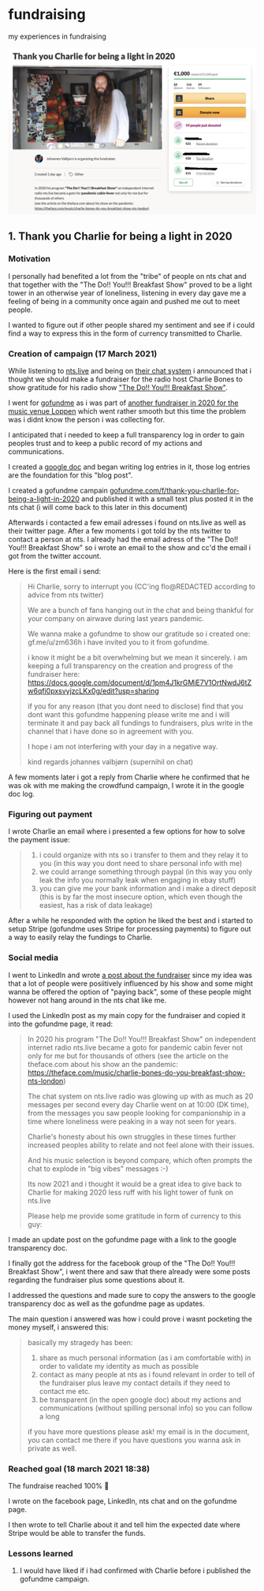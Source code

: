 # fundraising
my experiences in fundraising

![Thank you Charlie for being a light in 2020](https://github.com/sloev/fundraising/raw/main/charlie.png)
## 1. Thank you Charlie for being a light in 2020

### Motivation
I personally had benefited a lot from the "tribe" of people on nts chat and that together with the "The Do!! You!!! Breakfast Show" proved to be a light tower in an otherwise year of loneliness, listening in every day gave me a feeling of being in a community once again and pushed me out to meet people.

I wanted to figure out if other people shared my sentiment and see if i could find a way to express this in the form of currency transmitted to Charlie.


### Creation of campaign (17 March 2021)

While listening to [nts.live](https://nts.live) and being on [their chat system](https://www.nts.live/chat) i announced that i thought we should make a fundraiser for the radio host Charlie Bones to show gratitude for his radio show ["The Do!! You!!! Breakfast Show"](https://www.nts.live/shows/the-do-you-breakfast-show).

I went for [gofundme](https://www.gofundme.com) as i was part of [another fundraiser in 2020 for the music venue Loppen](https://www.gofundme.com/f/support-loppen) which went rather smooth but this time the problem was i didnt know the person i was collecting for.

I anticipated that i needed to keep a full transparency log in order to gain peoples trust and to keep a public record of my actions and communications.

I created a [google doc](https://docs.google.com/document/d/1pm4J1krGMiE7V1OrtNwdJ6tZw6qfi0pxsvyjzcLKx0g) and began writing log entries in it, those log entries are the foundation for this "blog post".

I created a gofundme campain [gofundme.com/f/thank-you-charlie-for-being-a-light-in-2020](https://www.gofundme.com/f/thank-you-charlie-for-being-a-light-in-2020) and published it with a small text plus posted it in the nts chat (i will come back to this later in this document)

Afterwards i contacted a few email adresses i found on nts.live as well as their twitter page. After a few moments i got told by the nts twitter to contact a person at nts. I already had the email adress of the "The Do!! You!!! Breakfast Show" so i wrote an email to the show and cc'd the email i got from the twitter account.

Here is the first email i send:

>Hi Charlie, sorry to interrupt you (CC'ing flo@REDACTED according to advice from nts twitter)
>
>We are a bunch of fans hanging out in the chat and being thankful for your company on airwave during last years pandemic.
>
>We wanna make a gofundme to show our gratitude so i created one:
>gf.me/u/zm636h
>i have invited you to it from gofundme.
>
>i know it might be a bit overwhelming but we mean it sincerely.
>i am keeping a full transparency on the creation and progress of the fundraiser here:
>https://docs.google.com/document/d/1pm4J1krGMiE7V1OrtNwdJ6tZw6qfi0pxsvyjzcLKx0g/edit?usp=sharing
>
>if you for any reason (that you dont need to disclose) find that you dont want this gofundme happening please write me and i will terminate it and pay back all fundings to fundraisers, plus write in the channel that i have done so in agreement with you.
>
>I hope i am not interfering with your day in a negative way.
>
>kind regards johannes valbjørn (supernihil on chat)


A few moments later i got a reply from Charlie where he confirmed that he was ok with me making the crowdfund campaign, I wrote it in the google doc log.

### Figuring out payment

I wrote Charlie an email where i presented a few options for how to solve the payment issue:

>1. i could organize with nts so i transfer to them and they relay it to you (in this way you dont need to share personal info with me)
>2. we could arrange something through paypal (in this way you only leak the info you normally leak when engaging in ebay stuff)
>3. you can give me your bank information and i make a direct deposit (this is by far the most insecure option, which even though the easiest, has a risk of data leakage)

After a while he responded with the option he liked the best and i started to setup Stripe (gofundme uses Stripe for processing payments) to figure out a way to easily relay the fundings to Charlie.

### Social media

I went to LinkedIn and wrote [a post about the fundraiser](https://www.linkedin.com/posts/activity-6777980048096935937-rsdl) since my idea was that a lot of people were posiitively influenced by his show and some might wanna be offered the option of "paying back", some of these people might however not hang around in the nts chat like me.

I used the LinkedIn post as my main copy for the fundraiser and copied it into the gofundme page, it read:

>In 2020 his program "The Do!! You!!! Breakfast Show" on independent internet radio nts.live became a goto for pandemic cabin fever not only for me but for thousands of others
>(see the article on the theface.com about his show an the pandemic: https://theface.com/music/charlie-bones-do-you-breakfast-show-nts-london)
>
>The chat system on nts.live radio was glowing up with as much as 20 messages per second every day Charlie went on at 10:00 (DK time), from the messages you saw people looking for companionship in a time where loneliness were peaking in a way not seen for years.
>
>Charlie's honesty about his own struggles in these times further increased peoples ability to relate and not feel alone with their issues.
>
>And his music selection is beyond compare, which often prompts the chat to explode in "big vibes" messages :-)
>
>Its now 2021 and i thought it would be a great idea to give back to Charlie for making 2020 less ruff with his light tower of funk on nts.live
>
>Please help me provide some gratitude in form of currency to this guy:

I made an update post on the gofundme page with a link to the google transparency doc.

I finally got the address for the facebook group of the "The Do!! You!!! Breakfast Show", i went there and saw that there already were some posts regarding the fundraiser plus some questions about it.

I addressed the questions and made sure to copy the answers to the google transparency doc as well as the gofundme page as updates.

The main question i answered was how i could prove i wasnt pocketing the money myself, i answered this:

>basically my stragedy has been:
>1. share as much personal information (as i am comfortable with) in order to validate my identity as much as possible
>2. contact as many people at nts as i found relevant in order to tell of the fundraiser plus leave my contact details if they need to contact me etc.
>3. be transparent (in the open google doc) about my actions and communications (without spilling personal info) so you can follow a long
>
>if you have more questions please ask!
>my email is in the document, you can contact me there if you have questions you wanna ask in private as well.


### Reached goal (18 march 2021 18:38)

The fundraise reached 100% 🎉

I wrote on the facebook page, LinkedIn, nts chat and on the gofundme page.

I then wrote to tell Charlie about it and tell him the expected date where Stripe would be able to transfer the funds.

### Lessons learned

1. I would have liked if i had confirmed with Charlie before i published the gofundme campaign.



